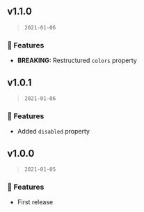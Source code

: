 ## v1.1.0

> `2021-01-06`

### 🎉 Features
  - **BREAKING:** Restructured `colors` property

## v1.0.1

> `2021-01-06`

### 🎉 Features
  - Added `disabled` property

## v1.0.0

> `2021-01-05`

### 🎉 Features
  - First release